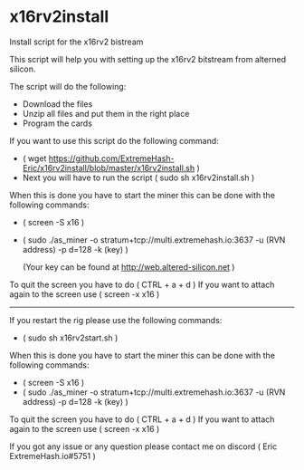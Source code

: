 # x16rv2install
Install script for the x16rv2 bistream

This script will help you with setting up the x16rv2 bitstream from alterned silicon.

The script will do the following:
 - Download the files
 - Unzip all files and put them in the right place
 - Program the cards
 
If you want to use this script do the following command:
 - ( wget https://github.com/ExtremeHash-Eric/x16rv2install/blob/master/x16rv2install.sh )
 - Next you will have to run the script ( sudo sh x16rv2install.sh )
 
When this is done you have to start the miner this can be done with the following commands:
 - ( screen -S x16 )
 - ( sudo ./as_miner -o stratum+tcp://multi.extremehash.io:3637 -u (RVN address) -p d=128 -k (key) )

   (Your key can be found at http://web.altered-silicon.net )

 To quit the screen you have to do ( CTRL + a + d )
 If you want to attach again to the screen use ( screen -x x16 )
 
 --------------------------------------------------------------------------------------------------------------
 
If you restart the rig please use the following commands:
 - ( sudo sh x16rv2start.sh )

When this is done you have to start the miner this can be done with the following commands:
 - ( screen -S x16 )
 - ( sudo ./as_miner -o stratum+tcp://multi.extremehash.io:3637 -u (RVN address) -p d=128 -k (key) )
 
 To quit the screen you have to do ( CTRL + a + d )
 If you want to attach again to the screen use ( screen -x x16 )
 
If you got any issue or any question please contact me on discord ( Eric ExtremeHash.io#5751 )
